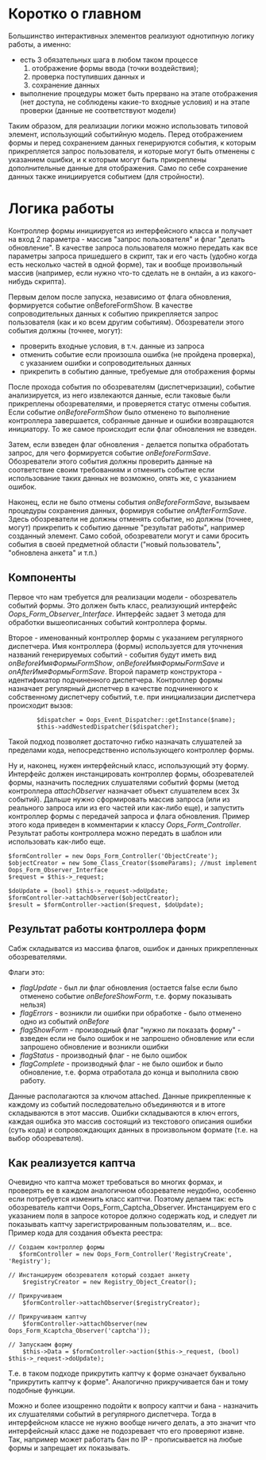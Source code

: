 # Коротко о главном #

Большинство интерактивных элементов реализуют однотипную логику работы, а именно:

  * есть 3 обязательных шага в любом таком процессе
    1. отображение формы ввода (точки воздействия);
    1. проверка поступивших данных и
    1. сохранение данных
  * выполнение процедуры может быть прервано на этапе отображения (нет доступа, не соблюдены какие-то входные условия) и на этапе проверки (данные не соответствуют модели)


Таким образом, для реализации логики можно использовать типовой элемент, использующий событийную модель. Перед отображением формы и перед сохранением данных генерируются события, к которым прикрепляется запрос пользователя, и которые могут быть отменены с указанием ошибки, и к которым могут быть прикреплены дополнительные данные для отображения. Само по себе сохранение данных также инициируется событием (для стройности).


# Логика работы #
Контроллер формы инициируется из интерфейсного класса и получает на вход 2 параметра - массив "запрос пользователя" и флаг "делать обновление". В качестве запроса пользователя можно передать как все параметры запроса пришедшего в скрипт, так и его часть (удобно когда есть несколько частей в одной форме), так и вообще произвольный массив (например, если нужно что-то сделать не в онлайн, а из какого-нибудь скрипта).

Первым делом после запуска, независимо от флага обновления, формируется событие onBeforeFormShow. В качестве сопроводительных данных к событию прикрепляется запрос пользователя (как и ко всем другим событиям). Обозреватели этого события должны (точнее, могут):

  * проверить входные условия, в т.ч. данные из запроса
  * отменить событие если произошла ошибка (не пройдена проверка), с указанием ошибки и сопроводительных данных
  * прикрепить в событию данные, требуемые для отображения формы

После прохода события по обозревателям (диспетчеризации), событие анализируется, из него извлекаются данные, если таковые были прикреплены обозревателями, и проверяется статус отмены события. Если событие _onBeforeFormShow_ было отменено то выполнение контроллера завершается, собранные данные и ошибки возвращаются инициатору. То же самое происходит если флаг обновления не взведен.

Затем, если взведен флаг обновления - делается попытка обработать запрос, для чего формируется событие _onBeforeFormSave_. Обозреватели этого события должны проверить данные на соответствие своим требованиям и отменить событие если использование таких данных не возможно, опять же, с указанием ошибок.

Наконец, если не было отмены события _onBeforeFormSave_, вызываем процедуры сохранения данных, формируя событие _onAfterFormSave_. Здесь обозреватели не должны отменять событие, но должны (точнее, могут) прикрепить к событию данные "результат работы", например созданный элемент. Само собой, обозреватели могут и сами бросить события в своей предметной области ("новый пользователь", "обновлена анкета" и т.п.)


## Компоненты ##

Первое что нам требуется для реализации модели - обозреватель событий формы. Это должен быть класс, реализующий интерфейс _Oops\_Form\_Observer\_Interface_. Интерфейс задает 3 метода для обработки вышеописанных событий контроллера формы.

Второе - именованный контроллер формы с указанием регулярного диспетчера. Имя контроллера (формы) используется для уточнения названий генерируемых событий - события будут иметь вид _onBeforeИмяФормыFormShow_, _onBeforeИмяФормыFormSave_ и _onAfterИмяФормыFormSave_. Второй параметр конструктора - идентификатор подчиненного диспетчера. Контроллер формы назначает регулярный диспетчер в качестве подчиненного к собственному диспетчеру событий, т.е. при инициализации диспетчера происходит вызов:
```
		$dispatcher = Oops_Event_Dispatcher::getInstance($name);
		$this->addNestedDispatcher($dispatcher);
```
Такой подход позволяет достаточно гибко назначать слушателей за пределами кода, непосредственно использующего контроллер формы.

Ну и, наконец, нужен интерфейсный класс, использующий эту форму. Интерфейс должен инстанцировать контроллер формы, обозревателей формы, назначить последних слушателями событий формы (метод контроллера _attachObserver_ назначает объект слушателем всех 3х событий). Дальше нужно сформировать массив запроса (или из реального запроса или из его частей или как-либо еще), и запустить контроллер формы с передачей запроса и флага обновления. Пример этого кода приведен в комментарии к классу _Oops\_Form\_Controller_. Результат работы контроллера можно передать в шаблон или использовать как-либо еще.
```
$formController = new Oops_Form_Controller('ObjectCreate');
$objectCreator = new Some_Class_Creator($someParams); //must implement Oops_Form_Observer_Interface
$request = $this->_request;

$doUpdate = (bool) $this->_request->doUpdate;
$formController->attachObserver($objectCreator);
$result = $formController->action($request, $doUpdate);
```



## Результат работы контроллера форм ##

Сабж складыватся из массива флагов, ошибок и данных прикрепленных обозревателями.

Флаги это:

  * _flagUpdate_ - был ли флаг обновления (остается false если было отменено событие _onBeforeShowForm_, т.е. форму показывать нельзя)
  * _flagErrors_ - возникли ли ошибки при обработке - было отменено одно из событий _onBefore_
  * _flagShowForm_ - производный флаг "нужно ли показать форму" - взведен если не было ошибок и не запрошено обновление или если запрошено обновление и возникли ошибки
  * _flagStatus_ - производный флаг - не было ошибок
  * _flagComplete_ - производный флаг - не было ошибок и было обновление, т.е. форма отработала до конца и выполнила свою работу.


Данные располагаются за ключом attached. Данные прикрепленные к каждому из событий последовательно объединяются и в итоге складываются в этот массив.
Ошибки складываются в ключ errors, каждая ошибка это массив состоящий из текстового описания ошибки (суть кода) и сопровождающих данных в произвольном формате (т.е. на выбор обозревателя).

## Как реализуется каптча ##

Очевидно что каптча может требоваться во многих формах, и проверять ее в каждом аналогичном обозревателе неудобно, особенно если потребуется изменить класс каптчи.
Поэтому делаем так: есть обозреватель каптчи Oops\_Form\_Captcha\_Observer. Инстанцируем его с указанием поля в запросе которое должно содержать код, и следует ли показывать каптчу зарегистрированным пользователям, и... все.
Пример кода для создания объекта реестра:


```
// Создаем контроллер формы
   $formController = new Oops_Form_Controller('RegistryCreate', 'Registry');

// Инстанцируем обозревателя который создает анкету
    $registryCreator = new Registry_Object_Creator();

// Прикручиваем
    $formController->attachObserver($registryCreator);

// Прикручиваем каптчу
    $formController->attachObserver(new Oops_Form_Kcaptcha_Observer('captcha'));

// Запускаем форму
    $this->Data = $formController->action($this->_request, (bool) $this->_request->doUpdate);
```

Т.е. в таком подходе прикрутить каптчу к форме означает буквально "прикрутить каптчу к форме". Аналогично прикручивается бан и тому подобные функции.

Можно и более изощренно подойти к вопросу каптчи и бана - назначить их слушателями событий в регулярного диспетчера. Тогда в интерфейсном классе не нужно вообще ничего делать, а это значит что интерфейсный класс даже не подозревает что его проверяют извне.
Так, например может работать бан по IP - прописывается на любые формы и запрещает их показывать.